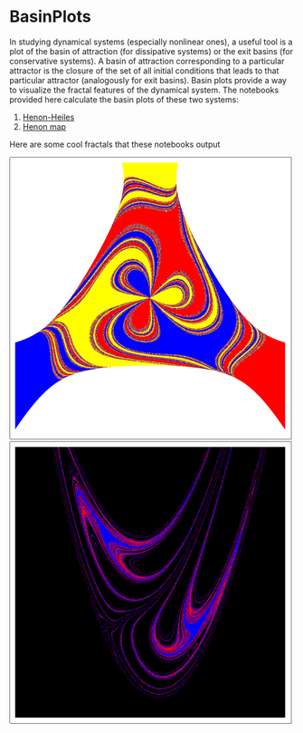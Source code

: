 # BasinPlots
In studying dynamical systems (especially nonlinear ones), a useful tool is a plot of the basin of attraction (for dissipative systems) or the exit basins (for conservative systems). A basin of attraction corresponding to a particular attractor is the closure of the set of all initial conditions that leads to that particular attractor (analogously for exit basins). Basin plots provide a way to visualize the fractal features of the dynamical system. The notebooks provided here calculate the basin plots of these two systems:

1. [Henon-Heiles](https://mathworld.wolfram.com/Henon-HeilesEquation.html)
2. [Henon map](https://mathworld.wolfram.com/HenonMap.html)

Here are some cool fractals that these notebooks output

![Henon-Heiles potential](HenonHeiles.png) ![Henon map](HenonMap.png)
